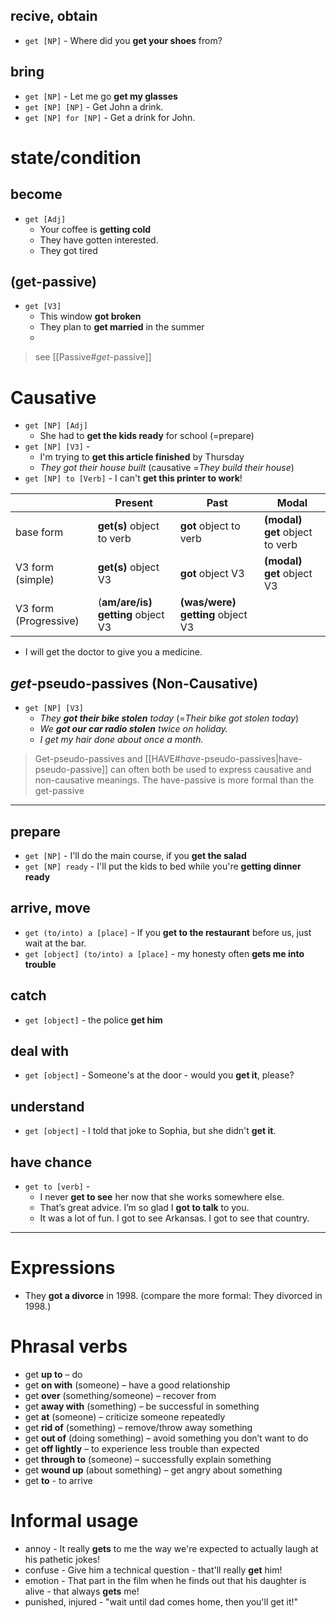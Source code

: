 ## recive, obtain
- `get [NP]` - Where did you **get your shoes** from?

## bring
- `get [NP]` - Let me go **get my glasses**
- `get [NP] [NP]` - Get John a drink.
- `get [NP] for [NP]` - Get a drink for John.

# state/condition

## become
 - `get [Adj]` 
	 - Your coffee is **getting cold**
	 - They have gotten interested.
	 - They got tired

## (get-passive)
- `get [V3]` 
	- This window **got broken**
	- They plan to **get married** in the summer
	- 
> see [[Passive#*get*-passive]]

# Causative  

- `get [NP] [Adj]` 
	- She had to **get the kids ready** for school (=prepare)
- `get [NP] [V3]` - 
	- I'm trying to **get this article finished** by Thursday
	- *They got their house built* (causative =*They build their house*) 
- `get [NP] to [Verb]` - I can't **get this printer to work**!

|                       | Present                           | Past                             | Modal                          |
| --------------------- | --------------------------------- | -------------------------------- | ------------------------------ |
| base form             | **get(s)** object to verb         | **got** object to verb           | **(modal) get** object to verb |
| V3 form (simple)      | **get(s)** object V3              | **got** object V3                | **(modal) get** object V3      |
| V3 form (Progressive) | (**am/are/is) getting** object V3 | **(was/were) getting** object V3 |                                |

- I will get the doctor to give you a medicine.

##  *get*-pseudo-passives (Non-Causative)
-  `get [NP] [V3]` 
	- *They **got their bike stolen** today* (=*Their bike got stolen today*)
	- *We **got our car radio stolen** twice on holiday.* 
	- *I get my hair done about once a month.*

>Get-pseudo-passives and [[HAVE#*have*-pseudo-passives|have-pseudo-passive]] can often both be used to express causative and non-causative meanings. The have-passive is more formal than the get-passive


___

## prepare
- `get [NP]` - I'll do the main course, if you **get the salad**
- `get [NP] ready` - I'll put the kids to bed while you're **getting dinner ready**

## arrive, move
- `get (to/into) a [place]` - If you **get to the restaurant** before us, just wait at the bar.
- `get [object] (to/into) a [place]` - my honesty often **gets me into trouble**

## catch
- `get [object]` - the police **get him**

## deal with 
- `get [object]` - Someone's at the door - would you **get it**, please?

## understand
- `get [object]` - I told that joke to Sophia, but she didn't **get it**.

## have chance
- `get to [verb]` - 
	- I never **get to see** her now that she works somewhere else.
	- That’s great advice. I’m so glad I **got to talk** to you.
	-  It was a lot of fun. I got to see Arkansas. I got to see that country.

___
# Expressions 
- They **got a divorce** in 1998. (compare the more formal: They divorced in 1998.)

# Phrasal verbs
- get **up to** – do
- get **on with** (someone) – have a good relationship
- get **over** (something/someone)  –  recover from
- get **away with** (something)  – be successful in something
- get **at** (someone) – criticize someone repeatedly
- get **rid of** (something)  –  remove/throw away something
- get **out of** (doing something) – avoid something you don’t want to do
- get **off lightly** – to experience less trouble than expected
- get **through to** (someone) – successfully explain something
- get **wound up** (about something) –  get angry about something
- get **to** - to arrive

# Informal usage 

- annoy - It really **gets** to me the way we're expected to actually laugh at his pathetic jokes!
- confuse - Give him a technical question - that'll really **get** him!
- emotion - That part in the film when he finds out that his daughter is alive - that always **gets** me!
- punished, injured - "wait until dad comes home, then you'll get it!"
